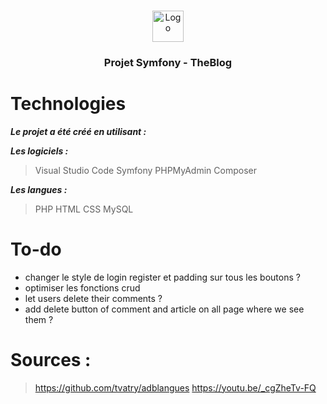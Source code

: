 <!-- PROJECT LOGO -->
<br />
<p align="center">
    <img src="https://www.promeo-formation.fr/themes/custom/promeo/img/logos/logo_promeo_white.svg" alt="Logo" height="50px"><br>
    <h3 align="center">Projet Symfony - TheBlog </h3>

# Technologies

***Le projet a été créé en utilisant :***

***Les logiciels :***

> Visual Studio Code
> Symfony
> PHPMyAdmin
> Composer

***Les langues :***

> PHP
> HTML
> CSS
> MySQL


# To-do
- changer le style de login register et padding sur tous les boutons ?
- optimiser les fonctions crud
- let users delete their comments ?
- add delete button of comment and article on all page where we see them ?

# Sources : 
> https://github.com/tvatry/adblangues
> https://youtu.be/_cgZheTv-FQ

